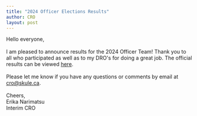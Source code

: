 ```yaml
---
title: "2024 Officer Elections Results"
author: CRO
layout: post
---
```


Hello everyone,<br> <br> I am pleased to announce results for the 2024 Officer Team! Thank you to all who participated as well as to my DRO's for doing a great job. The official results can be viewed <a href="https://drive.google.com/file/d/1OJ5fZfzyReQiZfWkIN4Ab76ho8sVf6Gw/view">here</a>.<br> <br> Please let me know if you have any questions or comments by email at cro@skule.ca.<br> <br> Cheers,<br> Erika Narimatsu<br> Interim CRO
